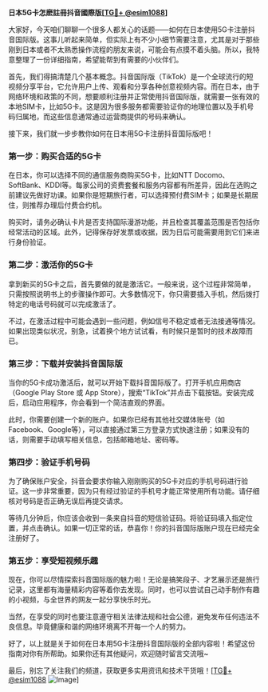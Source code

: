 **日本5G卡怎麽註冊抖音國際版[[TG💪+ @esim1088](https://t.me/s/esim1088)]**

大家好，今天咱们聊聊一个很多人都关心的话题——如何在日本使用5G卡注册抖音国际版。这事儿听起来简单，但实际上有不少小细节需要注意，尤其是对于那些刚到日本或者不太熟悉操作流程的朋友来说，可能会有点摸不着头脑。所以，我特意整理了一份详细指南，希望能帮到有需要的小伙伴们。

首先，我们得搞清楚几个基本概念。抖音国际版（TikTok）是一个全球流行的短视频分享平台，它允许用户上传、观看和分享各种创意视频内容。而在日本，由于网络环境和政策的不同，想要顺利注册并正常使用抖音国际版，就需要一张有效的本地SIM卡，比如5G卡。这是因为很多服务都需要验证你的地理位置以及手机号码归属地，而这些信息通常通过运营商提供的号码来确认。

接下来，我们就一步步教你如何在日本用5G卡注册抖音国际版吧！

### 第一步：购买合适的5G卡

在日本，你可以选择不同的通信服务商购买5G卡，比如NTT Docomo、SoftBank、KDDI等。每家公司的资费套餐和服务内容都有所差异，因此在选购之前建议先做好功课。如果你是短期旅行者，可以选择预付费SIM卡；如果是长期居住，则推荐办理后付费合约机。

购买时，请务必确认卡片是否支持国际漫游功能，并且检查其覆盖范围是否包括你经常活动的区域。此外，记得保存好发票或收据，因为日后可能需要用到它们来进行身份验证。

### 第二步：激活你的5G卡

拿到新买的5G卡之后，首先要做的就是激活它。一般来说，这个过程非常简单，只需按照说明书上的步骤操作即可。大多数情况下，你只需要插入手机，然后拨打特定的电话号码就可以完成激活了。

不过，在激活过程中可能会遇到一些问题，例如信号不稳定或者无法接通等情况。如果出现类似状况，别急，试着换个地方试试看，有时候只是暂时的技术故障而已。

### 第三步：下载并安装抖音国际版

当你的5G卡成功激活后，就可以开始下载抖音国际版了。打开手机应用商店（Google Play Store 或 App Store），搜索“TikTok”并点击下载按钮。安装完成后，启动应用程序，你会看到一个简洁直观的界面。

此时，你需要创建一个新的账户。如果你已经有其他社交媒体账号（如Facebook、Google等），可以直接通过第三方登录方式快速注册；如果没有的话，则需要手动填写相关信息，包括邮箱地址、密码等。

### 第四步：验证手机号码

为了确保账户安全，抖音会要求你输入刚刚购买的5G卡对应的手机号码进行验证。这一步非常重要，因为只有经过验证的手机号才能正常使用所有功能。请仔细核对号码是否正确无误后再提交请求。

等待几分钟后，你应该会收到一条来自抖音的短信验证码。将验证码填入指定位置，并点击确认。如果一切正常的话，恭喜你！你的抖音国际版账户现在已经完全注册好了。

### 第五步：享受短视频乐趣

现在，你可以尽情探索抖音国际版的魅力啦！无论是搞笑段子、才艺展示还是旅行记录，这里都有海量精彩内容等着你去发现。同时，也可以尝试自己动手制作有趣的小视频，与全世界的网友一起分享快乐时光。

当然，在享受的同时也要注意遵守相关法律法规和社会公德，避免发布任何违法不良信息。毕竟健康和谐的网络环境离不开每一个人的努力。

好了，以上就是关于如何在日本用5G卡注册抖音国际版的全部内容啦！希望这份指南对你有所帮助。如果你还有其他疑问，欢迎随时留言交流哦~

最后，别忘了关注我们的频道，获取更多实用资讯和技术干货哦！[[TG💪+ @esim1088](https://t.me/s/esim1088) ![Image](https://i.postimg.cc/4NQfJmqS/Snipaste-2025-05-13-00-14-12.png)]